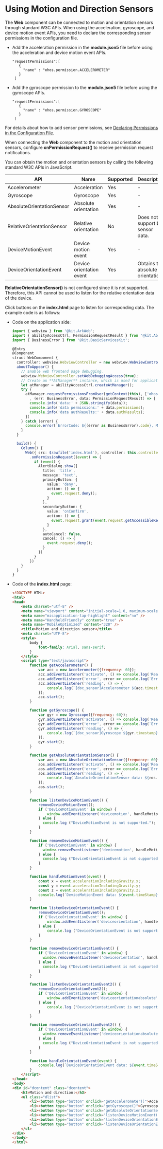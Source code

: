 # Using Motion and Direction Sensors

The **Web** component can be connected to motion and orientation sensors through standard W3C APIs. When using the acceleration, gyroscope, and device motion event APIs, you need to declare the corresponding sensor permissions in the configuration file.

- Add the acceleration permission in the **module.json5** file before using the acceleration and device motion event APIs.
   ```
   "requestPermissions":[
      {
        "name" : "ohos.permission.ACCELEROMETER"
      }
    ]
   ```
- Add the gyroscope permission to the **module.json5** file before using the gyroscope APIs.
   ```
   "requestPermissions":[
      {
        "name" : "ohos.permission.GYROSCOPE"
      }
    ]
   ```
For details about how to add sensor permissions, see [Declaring Permissions in the Configuration File](../security/AccessToken/declare-permissions.md).

When connecting the **Web** component to the motion and orientation sensors, configure **onPermissionRequest()** to receive permission request notifications.

You can obtain the motion and orientation sensors by calling the following standard W3C APIs in JavaScript.

| API                     | Name        | Supported| Description              |
| ------------------------- | ------------ | -------- | ------------------ |
| Accelerometer             | Acceleration      | Yes    | -                  |
| Gyroscope                 | Gyroscope      | Yes    | -                  |
| AbsoluteOrientationSensor | Absolute orientation    | Yes    | -                  |
| RelativeOrientationSensor | Relative orientation    | No  | Does not support by sensor data.|
| DeviceMotionEvent         | Device motion event| Yes    | -                  |
| DeviceOrientationEvent    | Device orientation event| Yes    | Obtains the absolute orientation.|

**RelativeOrientationSensor()** is not configured since it is not supported. Therefore, this API cannot be used to listen for the relative orientation data of the device.

Click buttons on the **index.html** page to listen for corresponding data. The example code is as follows:

- Code on the application side:

  ```ts
  import { webview } from '@kit.ArkWeb';
  import { abilityAccessCtrl, PermissionRequestResult } from '@kit.AbilityKit';
  import { BusinessError } from '@kit.BasicServicesKit';

  @Entry
  @Component
  struct WebComponent {
    controller: webview.WebviewController = new webview.WebviewController()
    aboutToAppear() {
      // Enable web frontend page debugging.
      webview.WebviewController.setWebDebuggingAccess(true);
      // Create an **AtManager** instance, which is used for application access control.
      let atManager = abilityAccessCtrl.createAtManager();
      try {
        atManager.requestPermissionsFromUser(getContext(this), ['ohos.permission.ACCELEROMETER', 'ohos.permission.GYROSCOPE']
          , (err: BusinessError, data: PermissionRequestResult) => {
          console.info('data:' + JSON.stringify(data));
          console.info('data permissions:' + data.permissions);
          console.info('data authResults:' + data.authResults);
        })
      } catch (error) {
        console.error(`ErrorCode: ${(error as BusinessError).code}, Message: ${(error as BusinessError).message}`);
      }
    }

    build() {
      Column() {
        Web({ src: $rawfile('index.html'), controller: this.controller })
          .onPermissionRequest((event) => {
            if (event) {
              AlertDialog.show({
                title: 'title',
                message: 'text',
                primaryButton: {
                  value: 'deny',
                  action: () => {
                    event.request.deny();
                  }
                },
                secondaryButton: {
                  value: 'onConfirm',
                  action: () => {
                    event.request.grant(event.request.getAccessibleResource());
                  }
                },
                autoCancel: false,
                cancel: () => {
                  event.request.deny();
                }
              })
            }
          })
      }
    }
  }
  ```

- Code of the **index.html** page:

  ```html
  <!DOCTYPE HTML>
  <html>
  <head>
      <meta charset="utf-8" />
      <meta name="viewport" content="initial-scale=1.0, maximum-scale=1.0, user-scalable=no" />
      <meta name="misapplication-tap-highlight" content="no" />
      <meta name="HandheldFriendly" content="true" />
      <meta name="MobileOptimized" content="320" />
      <title>Motion and direction sensor</title>
      <meta charset="UTF-8">
      <style>
          body {
              font-family: Arial, sans-serif;
          }
      </style>
      <script type="text/javascript">
          function getAccelerometer() {
              var acc = new Accelerometer({frequency: 60});
              acc.addEventListener('activate', () => console.log('Ready to measure.'));
              acc.addEventListener('error', error => console.log(`Error: ${error.name}`));
              acc.addEventListener('reading', () => {
                  console.log(`[doc_sensor]Accelerometer ${acc.timestamp}, ${acc.x}, ${acc.y}, ${acc.z}.`);
              });
              acc.start();
          }

          function getGyroscope() {
              var gyr = new Gyroscope({frequency: 60});
              gyr.addEventListener('activate', () => console.log('Ready to measure.'));
              gyr.addEventListener('error', error => console.log(`Error: ${error.name}`));
              gyr.addEventListener('reading', () => {
                  console.log(`[doc_sensor]Gyroscope ${gyr.timestamp}, ${gyr.x}, ${gyr.y}, ${gyr.z}.`);
              });
              gyr.start();
          }

          function getAbsoluteOrientationSensor() {
              var aos = new AbsoluteOrientationSensor({frequency: 60});
              aos.addEventListener('activate', () => console.log('Ready to measure.'));
              aos.addEventListener('error', error => console.log(`Error: ${error.name}`));
              aos.addEventListener('reading', () => {
                  console.log(`AbsoluteOrientationSensor data: ${ros.timestamp}, ${ros.quaternion}`);
              });
              aos.start();
          }

          function listenDeviceMotionEvent() {
              removeDeviceMotionEvent();
              if ('DeviceMotionEvent' in window) {
                  window.addEventListener('devicemotion', handleMotionEvent, false);
              } else {
                console.log ("DeviceMotionEvent is not supported.");
              }
          }

          function removeDeviceMotionEvent() {
              if ('DeviceMotionEvent' in window) {
                window.removeEventListener('devicemotion', handleMotionEvent, false);
              } else {
                console.log ("DeviceOrientationEvent is not supported.");
              }
          }

          function handleMotionEvent(event) {
              const x = event.accelerationIncludingGravity.x;
              const y = event.accelerationIncludingGravity.y;
              const z = event.accelerationIncludingGravity.z;
              console.log(`DeviceMotionEvent data: ${event.timeStamp}, ${x}, ${y}, ${z}`);
          }

          function listenDeviceOrientationEvent() {
              removeDeviceOrientationEvent();
              if ('DeviceOrientationEvent' in window) {
                  window.addEventListener('deviceorientation', handleOrientationEvent, false);
              } else {
                  console.log ("DeviceOrientationEvent is not supported.");
              }
          }

          function removeDeviceOrientationEvent() {
              if ('DeviceOrientationEvent' in window) {
                window.removeEventListener('deviceorientation', handleOrientationEvent, false);
              } else {
                console.log ("DeviceOrientationEvent is not supported.");
              }
          }

          function listenDeviceOrientationEvent2() {
              removeDeviceOrientationEvent2();
              if ('DeviceOrientationEvent' in window) {
                  window.addEventListener('deviceorientationabsolute', handleOrientationEvent, false);
              } else {
                  console.log ("DeviceOrientationEvent is not supported.");
              }
          }

          function removeDeviceOrientationEvent2() {
              if ('DeviceOrientationEvent' in window) {
                window.removeEventListener('deviceorientationabsolute', handleOrientationEvent, false);
              } else {
                console.log ("DeviceOrientationEvent is not supported.");
              }
          }

          function handleOrientationEvent(event) {
              console.log(`DeviceOrientationEvent data: ${event.timeStamp}, ${event.absolute}, ${event.alpha}, ${event.beta}, ${event.gamma}`);
          }
      </script>
  </head>
  <body>
  <div id="dcontent" class="dcontent">
      <h3>Motion and direction:</h3>
      <ul class="dlist">
          <li><button type="button" onclick="getAccelerometer()">Acceleration</button></li>;
          <li><button type="button" onclick="getGyroscope()">Gyroscope</button></li>
          <li><button type="button" onclick="getAbsoluteOrientationSensor()">Device orientation (absolute positioning) </button></li>;
          <li><button type="button" onclick="listenDeviceMotionEvent()">Device motion event</button></li>;
          <li><button type="button" onclick="listenDeviceOrientationEvent()">Device orientation event</button></li>;
          <li><button type="button" onclick="listenDeviceOrientationEvent2()">Device orientation event (absolute positioning) </button></li>;
      </ul>
  </div>
  </body>
  </html>
  ```
